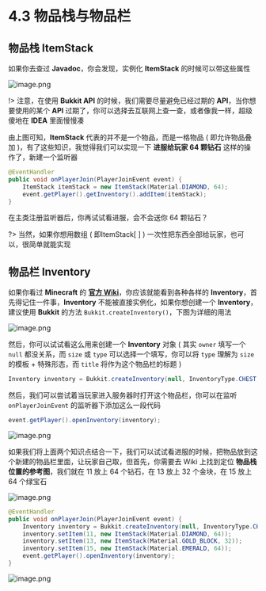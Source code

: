 # 4.3 物品栈与物品栏

## 物品栈 ItemStack

如果你去查过 **Javadoc**，你会发现，实例化 **ItemStack** 的时候可以带这些属性

![image.png](https://i.loli.net/2020/07/27/ZoOUjSc3nXzg1Pp.png)

!> 注意，在使用 **Bukkit API** 的时候，我们需要尽量避免已经过期的 **API**，当你想要使用的某个 **API** 过期了，你可以选择去互联网上查一查，或者像我一样，超级傻地在 **IDEA** 里面慢慢凑

由上图可知，**ItemStack** 代表的并不是一个物品，而是一格物品 ( 即允许物品叠加 )，有了这些知识，我觉得我们可以实现一下 **进服给玩家 64 颗钻石** 这样的操作了，新建一个监听器

```java
@EventHandler
public void onPlayerJoin(PlayerJoinEvent event) {
    ItemStack itemStack = new ItemStack(Material.DIAMOND, 64);
    event.getPlayer().getInventory().addItem(itemStack);
}
```

在主类注册监听器后，你再试试看进服，会不会送你 64 颗钻石？

?> 当然，如果你想用数组 ( 即ItemStack[ ] ) 一次性把东西全部给玩家，也可以，很简单就能实现

## 物品栏 Inventory

如果你看过 **Minecraft** 的 **[官方 Wiki](https://wiki.vg/Inventory)**，你应该就能看到各种各样的 **Inventory**，首先得记住一件事，**Inventory** 不能被直接实例化，如果你想创建一个 **Inventory**，建议使用 **Bukkit** 的方法 `Bukkit.createInventory()`，下图为详细的用法

![image.png](https://i.loli.net/2020/07/27/yfH3vUoaNhGDTSK.png)

然后，你可以试试看这么用来创建一个 **Inventory** 对象 ( 其实 `owner` 填写一个 `null` 都没关系，而 `size` 或 `type` 可以选择一个填写，你可以将 `type` 理解为 `size` 的模板 + 特殊形态，而 `title` 将作为这个物品栏的标题 )

```java
Inventory inventory = Bukkit.createInventory(null, InventoryType.CHEST, ChatColor.GOLD+"Valkyrie");
```

然后，我们可以尝试着当玩家进入服务器时打开这个物品栏，你可以在监听 `onPlayerJoinEvent` 的监听器下添加这么一段代码

```java
event.getPlayer().openInventory(inventory);
```

![image.png](https://i.loli.net/2020/07/27/t9oQS4UpCenxzIM.png)

如果我们将上面两个知识点结合一下，我们可以试试看进服的时候，把物品放到这个新建的物品栏里面，让玩家自己取，但首先，你需要去 Wiki 上找到定位 **物品栈位置的参考图**，我们就在 11 放上 64 个钻石，在 13 放上 32 个金块，在 15 放上 64 个绿宝石

![image.png](https://i.loli.net/2020/07/27/PMSUDd8IwNWpmZl.png)

```java
@EventHandler
public void onPlayerJoin(PlayerJoinEvent event) {
    Inventory inventory = Bukkit.createInventory(null, InventoryType.CHEST, ChatColor.GOLD+"Valkyrie");
    inventory.setItem(11, new ItemStack(Material.DIAMOND, 64));
    inventory.setItem(13, new ItemStack(Material.GOLD_BLOCK, 32));
    inventory.setItem(15, new ItemStack(Material.EMERALD, 64));
    event.getPlayer().openInventory(inventory);
}
```

![image.png](https://i.loli.net/2020/07/27/mWqUoNEvd8IZlG6.png)